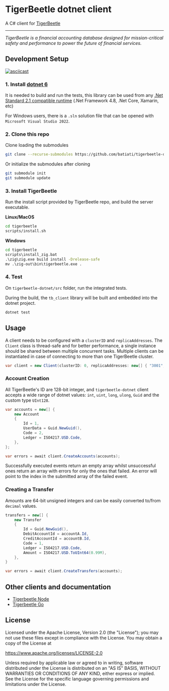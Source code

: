 # TigerBeetle dotnet client

A C# client for [TigerBeetle](https://github.com/coilhq/tigerbeetle)

****

*TigerBeetle is a financial accounting database designed for mission-critical safety and performance to power the future of financial services.*

## Development Setup

[![asciicast](https://asciinema.org/a/518513.svg)](https://asciinema.org/a/518513)

### 1. Install [dotnet 6](https://dotnet.microsoft.com/en-us/download)

It is needed to build and run the tests, this library can be used from any [.Net Standard 2.1 compatible runtime](https://docs.microsoft.com/en-us/dotnet/standard/net-standard) (.Net Framework 4.8, .Net Core, Xamarin, etc)


For Windows users, there is a `.sln` solution file that can be opened with `Microsoft Visual Studio 2022`.

### 2. Clone this repo

Clone loading the submodules

```bash
git clone --recurse-submodules https://github.com/batiati/tigerbeetle-dotnet.git
```

Or initialize the submodules after cloning

```bash
git submodule init
git submodule update 
```

### 3. Install TigerBeetle

Run the install script provided by TigerBeetle repo, and build the server executable.

**Linux/MacOS**
```bash
cd tigerbeetle
scripts/install.sh
```

**Windows**
```cmd
cd tigerbeetle
scripts\install_zig.bat
.\zig\zig.exe build install -Drelease-safe
mv .\zig-out\bin\tigerbeetle.exe .
```

### 4. Test

On `tigerbeetle-dotnet/src` folder, run the integrated tests.

During the build, the `tb_client` library will be built and embedded into the dotnet project.

```bash
dotnet test
```

## Usage

A client needs to be configured with a `clusterID` and `replicaAddresses`.
The `Client` class is thread-safe and for better performance, a single instance should be shared between multiple concurrent tasks.
Multiple clients can be instantiated in case of connecting to more than one TigerBeetle cluster.

```C#
var client = new Client(clusterID: 0, replicaAddresses: new[] { "3001", "3002", "3003" });
```

### Account Creation

All TigerBeetle's ID are 128-bit integer, and `tigerbeetle-dotnet` client accepts a wide range of dotnet values: `int`, `uint`, `long`, `ulong`, `Guid` and the custom type `UInt128`.

```C#
var accounts = new[] {
    new Account
    {
        Id = 1,
        UserData = Guid.NewGuid(),
        Code = 2,
        Ledger = ISO4217.USD.Code,
    },  
};

var errors = await client.CreateAccounts(accounts);
```

Successfully executed events return an empty array whilst unsuccessful ones return an array with errors for only the ones that failed. An error will point to the index in the submitted array of the failed event.

### Creating a Transfer

Amounts are 64-bit unsigned integers and can be easily converted to/from `decimal` values.

```C#
transfers = new[] {
    new Transfer
    {
        Id = Guid.NewGuid(),
        DebitAccountId = accountA.Id,
        CreditAccountId = accountB.Id,
        Code = 1,
        Ledger = ISO4217.USD.Code,
        Amount = ISO4217.USD.ToUInt64(0.99M),
    },
}

var errors = await client.CreateTransfers(accounts);
```

## Other clients and documentation

- [Tigerbeetle Node](https://github.com/coilhq/tigerbeetle-node)
- [Tigerbeetle Go](https://github.com/coilhq/tigerbeetle-go)

## License

Licensed under the Apache License, Version 2.0 (the "License"); you may not use these files except in compliance with the License. You may obtain a copy of the License at

https://www.apache.org/licenses/LICENSE-2.0

Unless required by applicable law or agreed to in writing, software distributed under the License is distributed on an "AS IS" BASIS, WITHOUT WARRANTIES OR CONDITIONS OF ANY KIND, either express or implied. See the License for the specific language governing permissions and limitations under the License.

